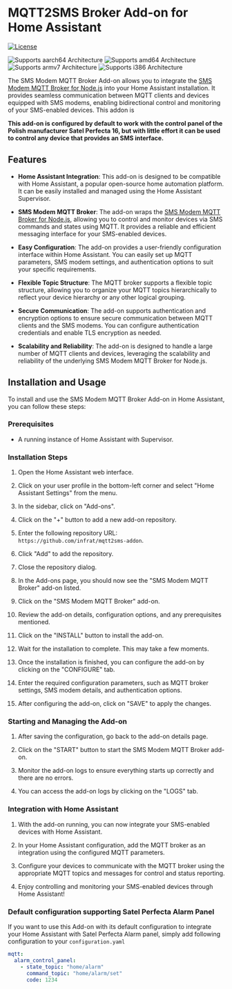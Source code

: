# MQTT2SMS Broker Add-on for Home Assistant

[![License](https://img.shields.io/badge/License-MIT-blue.svg)](https://opensource.org/licenses/MIT)

![Supports aarch64 Architecture][aarch64-shield]
![Supports amd64 Architecture][amd64-shield]
![Supports armv7 Architecture][armv7-shield]
![Supports i386 Architecture][i386-shield]


The SMS Modem MQTT Broker Add-on allows you to integrate the [SMS Modem MQTT Broker for Node.js](https://github.com/infrat/mqtt2sms-broker) into your Home Assistant installation. It provides seamless communication between MQTT clients and devices equipped with SMS modems, enabling bidirectional control and monitoring of your SMS-enabled devices. This addon is 

**This add-on is configured by default to work with the control panel of the Polish manufacturer Satel Perfecta 16, but with little effort it can be used to control any device that provides an SMS interface.**

## Features

- **Home Assistant Integration**: This add-on is designed to be compatible with Home Assistant, a popular open-source home automation platform. It can be easily installed and managed using the Home Assistant Supervisor.

- **SMS Modem MQTT Broker**: The add-on wraps the [SMS Modem MQTT Broker for Node.js](https://github.com/infrat/mqtt2sms-broker), allowing you to control and monitor devices via SMS commands and states using MQTT. It provides a reliable and efficient messaging interface for your SMS-enabled devices.

- **Easy Configuration**: The add-on provides a user-friendly configuration interface within Home Assistant. You can easily set up MQTT parameters, SMS modem settings, and authentication options to suit your specific requirements.

- **Flexible Topic Structure**: The MQTT broker supports a flexible topic structure, allowing you to organize your MQTT topics hierarchically to reflect your device hierarchy or any other logical grouping.

- **Secure Communication**: The add-on supports authentication and encryption options to ensure secure communication between MQTT clients and the SMS modems. You can configure authentication credentials and enable TLS encryption as needed.

- **Scalability and Reliability**: The add-on is designed to handle a large number of MQTT clients and devices, leveraging the scalability and reliability of the underlying SMS Modem MQTT Broker for Node.js.

## Installation and Usage

To install and use the SMS Modem MQTT Broker Add-on in Home Assistant, you can follow these steps:

### Prerequisites

- A running instance of Home Assistant with Supervisor.

### Installation Steps

1. Open the Home Assistant web interface.

2. Click on your user profile in the bottom-left corner and select "Home Assistant Settings" from the menu.

3. In the sidebar, click on "Add-ons".

4. Click on the "+" button to add a new add-on repository.

5. Enter the following repository URL: `https://github.com/infrat/mqtt2sms-addon`.

6. Click "Add" to add the repository.

7. Close the repository dialog.

8. In the Add-ons page, you should now see the "SMS Modem MQTT Broker" add-on listed.

9. Click on the "SMS Modem MQTT Broker" add-on.

10. Review the add-on details, configuration options, and any prerequisites mentioned.

11. Click on the "INSTALL" button to install the add-on.

12. Wait for the installation to complete. This may take a few moments.

13. Once the installation is finished, you can configure the add-on by clicking on the "CONFIGURE" tab.

14. Enter the required configuration parameters, such as MQTT broker settings, SMS modem details, and authentication options.

15. After configuring the add-on, click on "SAVE" to apply the changes.

### Starting and Managing the Add-on

1. After saving the configuration, go back to the add-on details page.

2. Click on the "START" button to start the SMS Modem MQTT Broker add-on.

3. Monitor the add-on logs to ensure everything starts up correctly and there are no errors.

4. You can access the add-on logs by clicking on the "LOGS" tab.

### Integration with Home Assistant

1. With the add-on running, you can now integrate your SMS-enabled devices with Home Assistant.

2. In your Home Assistant configuration, add the MQTT broker as an integration using the configured MQTT parameters.

3. Configure your devices to communicate with the MQTT broker using the appropriate MQTT topics and messages for control and status reporting.

4. Enjoy controlling and monitoring your SMS-enabled devices through Home Assistant!

### Default configuration supporting Satel Perfecta Alarm Panel
If you want to use this Add-on with its default configuration to integrate your Home Assistant with Satel Perfecta Alarm panel, simply add following configuration to your `configuration.yaml`
``` yaml
mqtt:
  alarm_control_panel:
    - state_topic: "home/alarm"
      command_topic: "home/alarm/set"
      code: 1234    
```

[aarch64-shield]: https://img.shields.io/badge/aarch64-yes-green.svg
[amd64-shield]: https://img.shields.io/badge/amd64-yes-green.svg
[armv7-shield]: https://img.shields.io/badge/armv7-yes-green.svg
[i386-shield]: https://img.shields.io/badge/i386-yes-green.svg